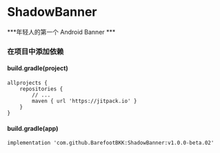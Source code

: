 # ShadowBanner

***年轻人的第一个 Android Banner ***

### 在项目中添加依赖

#### build.gradle(project)

```
allprojects {
    repositories {
        // ...
        maven { url 'https://jitpack.io' }
    }
}
```

#### build.gradle(app)

```
implementation 'com.github.BarefootBKK:ShadowBanner:v1.0.0-beta.02'
```
